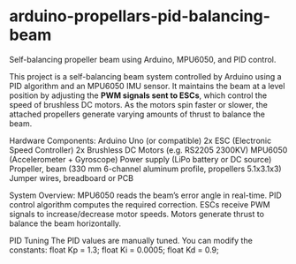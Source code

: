 # arduino-propellars-pid-balancing-beam
Self-balancing propeller beam using Arduino, MPU6050, and PID control.

This project is a self-balancing beam system controlled by Arduino using a PID algorithm and an MPU6050 IMU sensor. It maintains the beam at a level position by adjusting the **PWM signals sent to ESCs**, which control the speed of brushless DC motors. As the motors spin faster or slower, the attached propellers generate varying amounts of thrust to balance the beam.

Hardware Components:
Arduino Uno (or compatible)
2x ESC (Electronic Speed Controller)
2x Brushless DC Motors (e.g. RS2205 2300KV)
MPU6050 (Accelerometer + Gyroscope)
Power supply (LiPo battery or DC source)
Propeller, beam (330 mm 6-channel aluminum profile, propellers 5.1x3.1x3)
Jumper wires, breadboard or PCB

System Overview:
MPU6050 reads the beam’s error angle in real-time.
PID control algorithm computes the required correction.
ESCs receive PWM signals to increase/decrease motor speeds.
Motors generate thrust to balance the beam horizontally.

PID Tuning
The PID values are manually tuned. You can modify the constants:
float Kp = 1.3;
float Ki = 0.0005;
float Kd = 0.9;

